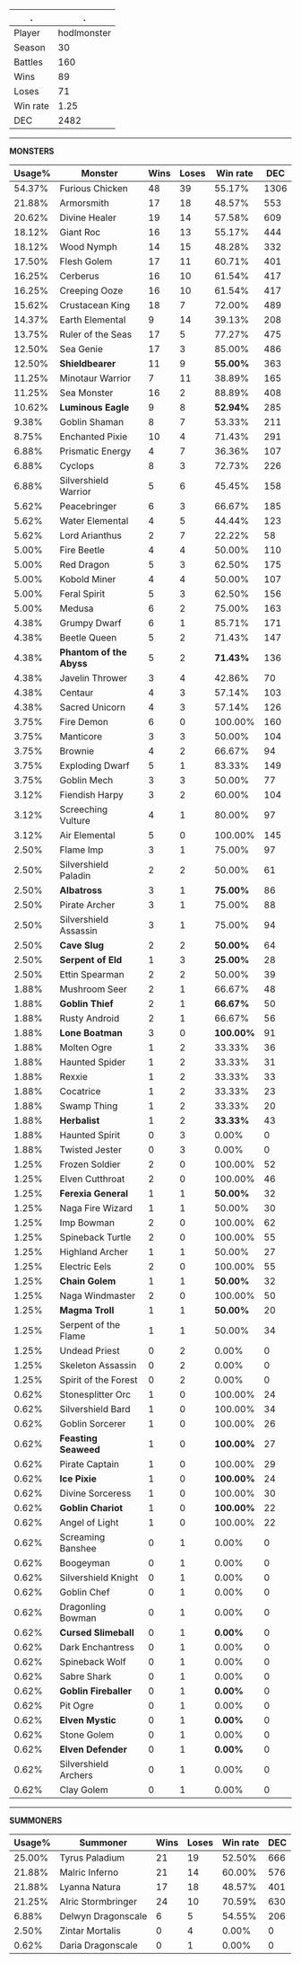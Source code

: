 .|.
|-|-
Player|hodlmonster
Season|30
Battles|160
Wins|89
Loses|71
Win rate|1.25
DEC|2482

---
**MONSTERS**

Usage%|Monster|Wins|Loses|Win rate|DEC|
-|-|-|-|-|-|
54.37%|Furious Chicken|48|39|55.17%|1306|
21.88%|Armorsmith|17|18|48.57%|553|
20.62%|Divine Healer|19|14|57.58%|609|
18.12%|Giant Roc|16|13|55.17%|444|
18.12%|Wood Nymph|14|15|48.28%|332|
17.50%|Flesh Golem|17|11|60.71%|401|
16.25%|Cerberus|16|10|61.54%|417|
16.25%|Creeping Ooze|16|10|61.54%|417|
15.62%|Crustacean King|18|7|72.00%|489|
14.37%|Earth Elemental|9|14|39.13%|208|
13.75%|Ruler of the Seas|17|5|77.27%|475|
12.50%|Sea Genie|17|3|85.00%|486|
12.50%|**Shieldbearer**|11|9|**55.00%**|363|
11.25%|Minotaur Warrior|7|11|38.89%|165|
11.25%|Sea Monster|16|2|88.89%|408|
10.62%|**Luminous Eagle**|9|8|**52.94%**|285|
9.38%|Goblin Shaman|8|7|53.33%|211|
8.75%|Enchanted Pixie|10|4|71.43%|291|
6.88%|Prismatic Energy|4|7|36.36%|107|
6.88%|Cyclops|8|3|72.73%|226|
6.88%|Silvershield Warrior|5|6|45.45%|158|
5.62%|Peacebringer|6|3|66.67%|185|
5.62%|Water Elemental|4|5|44.44%|123|
5.62%|Lord Arianthus|2|7|22.22%|58|
5.00%|Fire Beetle|4|4|50.00%|110|
5.00%|Red Dragon|5|3|62.50%|175|
5.00%|Kobold Miner|4|4|50.00%|107|
5.00%|Feral Spirit|5|3|62.50%|156|
5.00%|Medusa|6|2|75.00%|163|
4.38%|Grumpy Dwarf|6|1|85.71%|171|
4.38%|Beetle Queen|5|2|71.43%|147|
4.38%|**Phantom of the Abyss**|5|2|**71.43%**|136|
4.38%|Javelin Thrower|3|4|42.86%|70|
4.38%|Centaur|4|3|57.14%|103|
4.38%|Sacred Unicorn|4|3|57.14%|126|
3.75%|Fire Demon|6|0|100.00%|160|
3.75%|Manticore|3|3|50.00%|104|
3.75%|Brownie|4|2|66.67%|94|
3.75%|Exploding Dwarf|5|1|83.33%|149|
3.75%|Goblin Mech|3|3|50.00%|77|
3.12%|Fiendish Harpy|3|2|60.00%|104|
3.12%|Screeching Vulture|4|1|80.00%|97|
3.12%|Air Elemental|5|0|100.00%|145|
2.50%|Flame Imp|3|1|75.00%|97|
2.50%|Silvershield Paladin|2|2|50.00%|61|
2.50%|**Albatross**|3|1|**75.00%**|86|
2.50%|Pirate Archer|3|1|75.00%|88|
2.50%|Silvershield Assassin|3|1|75.00%|94|
2.50%|**Cave Slug**|2|2|**50.00%**|64|
2.50%|**Serpent of Eld**|1|3|**25.00%**|28|
2.50%|Ettin Spearman|2|2|50.00%|39|
1.88%|Mushroom Seer|2|1|66.67%|48|
1.88%|**Goblin Thief**|2|1|**66.67%**|50|
1.88%|Rusty Android|2|1|66.67%|56|
1.88%|**Lone Boatman**|3|0|**100.00%**|91|
1.88%|Molten Ogre|1|2|33.33%|36|
1.88%|Haunted Spider|1|2|33.33%|31|
1.88%|Rexxie|1|2|33.33%|33|
1.88%|Cocatrice|1|2|33.33%|23|
1.88%|Swamp Thing|1|2|33.33%|20|
1.88%|**Herbalist**|1|2|**33.33%**|43|
1.88%|Haunted Spirit|0|3|0.00%|0|
1.88%|Twisted Jester|0|3|0.00%|0|
1.25%|Frozen Soldier|2|0|100.00%|52|
1.25%|Elven Cutthroat|2|0|100.00%|46|
1.25%|**Ferexia General**|1|1|**50.00%**|32|
1.25%|Naga Fire Wizard|1|1|50.00%|30|
1.25%|Imp Bowman|2|0|100.00%|62|
1.25%|Spineback Turtle|2|0|100.00%|55|
1.25%|Highland Archer|1|1|50.00%|27|
1.25%|Electric Eels|2|0|100.00%|55|
1.25%|**Chain Golem**|1|1|**50.00%**|32|
1.25%|Naga Windmaster|2|0|100.00%|50|
1.25%|**Magma Troll**|1|1|**50.00%**|20|
1.25%|Serpent of the Flame|1|1|50.00%|34|
1.25%|Undead Priest|0|2|0.00%|0|
1.25%|Skeleton Assassin|0|2|0.00%|0|
1.25%|Spirit of the Forest|0|2|0.00%|0|
0.62%|Stonesplitter Orc|1|0|100.00%|24|
0.62%|Silvershield Bard|1|0|100.00%|34|
0.62%|Goblin Sorcerer|1|0|100.00%|26|
0.62%|**Feasting Seaweed**|1|0|**100.00%**|27|
0.62%|Pirate Captain|1|0|100.00%|29|
0.62%|**Ice Pixie**|1|0|**100.00%**|24|
0.62%|Divine Sorceress|1|0|100.00%|30|
0.62%|**Goblin Chariot**|1|0|**100.00%**|22|
0.62%|Angel of Light|1|0|100.00%|22|
0.62%|Screaming Banshee|0|1|0.00%|0|
0.62%|Boogeyman|0|1|0.00%|0|
0.62%|Silvershield Knight|0|1|0.00%|0|
0.62%|Goblin Chef|0|1|0.00%|0|
0.62%|Dragonling Bowman|0|1|0.00%|0|
0.62%|**Cursed Slimeball**|0|1|**0.00%**|0|
0.62%|Dark Enchantress|0|1|0.00%|0|
0.62%|Spineback Wolf|0|1|0.00%|0|
0.62%|Sabre Shark|0|1|0.00%|0|
0.62%|**Goblin Fireballer**|0|1|**0.00%**|0|
0.62%|Pit Ogre|0|1|0.00%|0|
0.62%|**Elven Mystic**|0|1|**0.00%**|0|
0.62%|Stone Golem|0|1|0.00%|0|
0.62%|**Elven Defender**|0|1|**0.00%**|0|
0.62%|Silvershield Archers|0|1|0.00%|0|
0.62%|Clay Golem|0|1|0.00%|0|

---
**SUMMONERS**

Usage%|Summoner|Wins|Loses|Win rate|DEC|
-|-|-|-|-|-|
25.00%|Tyrus Paladium|21|19|52.50%|666|
21.88%|Malric Inferno|21|14|60.00%|576|
21.88%|Lyanna Natura|17|18|48.57%|401|
21.25%|Alric Stormbringer|24|10|70.59%|630|
6.88%|Delwyn Dragonscale|6|5|54.55%|206|
2.50%|Zintar Mortalis|0|4|0.00%|0|
0.62%|Daria Dragonscale|0|1|0.00%|0|

